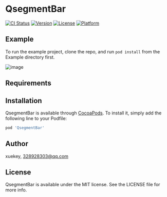# QsegmentBar

[![CI Status](https://img.shields.io/travis/xuekey/QsegmentBar.svg?style=flat)](https://travis-ci.org/xuekey/QsegmentBar)
[![Version](https://img.shields.io/cocoapods/v/QsegmentBar.svg?style=flat)](https://cocoapods.org/pods/QsegmentBar)
[![License](https://img.shields.io/cocoapods/l/QsegmentBar.svg?style=flat)](https://cocoapods.org/pods/QsegmentBar)
[![Platform](https://img.shields.io/cocoapods/p/QsegmentBar.svg?style=flat)](https://cocoapods.org/pods/QsegmentBar)

## Example

To run the example project, clone the repo, and run `pod install` from the Example directory first.


![image](https://github.com/xuekey/QsegmentBar/master/readme/1.png)
## Requirements

## Installation

QsegmentBar is available through [CocoaPods](https://cocoapods.org). To install
it, simply add the following line to your Podfile:

```ruby
pod 'QsegmentBar'
```




## Author

xuekey, 328928303@qq.com

## License

QsegmentBar is available under the MIT license. See the LICENSE file for more info.
